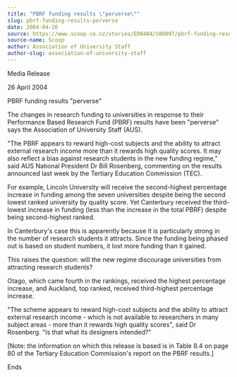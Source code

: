 ```yaml
---
title: "PBRF funding results \"perverse\""
slug: pbrf-funding-results-perverse
date: 2004-04-26
source: https://www.scoop.co.nz/stories/ED0404/S00097/pbrf-funding-results-perverse.htm
source-name: Scoop
author: Association of University Staff
author-slug: association-of-university-staff
---
```


<p>Media Release</p>

<p>26 April 2004</p>

<p>PBRF funding results
"perverse"</p>

<p>The changes in research funding to universities
in response to their Performance Based Research Fund (PBRF)
results have been "perverse" says the Association of
University Staff (AUS).</p>

<p>"The PBRF appears to reward
high-cost subjects and the ability to attract external
research income more than it rewards high quality scores. It
may also reflect a bias against research students in the new
funding regime," said AUS National President Dr Bill
Rosenberg, commenting on the results announced last week by
the Tertiary Education Commission (TEC).</p>

<p>For example,
Lincoln University will receive the second-highest
percentage increase in funding among the seven universities
despite being the second lowest ranked university by quality
score. Yet Canterbury received the third-lowest increase in
funding (less than the increase in the total PBRF) despite
being second-highest ranked.</p>

<p>In Canterbury's case this is
apparently because it is particularly strong in the number
of research students it attracts. Since the funding being
phased out is based on student numbers, it lost more funding
than it gained.</p>

<p>This raises the question: will the new
regime discourage universities from attracting research
students?</p>

<p>Otago, which came fourth in the rankings,
received the highest percentage increase, and Auckland, top
ranked, received third-highest percentage increase.</p>

<p>"The
scheme appears to reward high-cost subjects and the ability
to attract external research income - which is not available
to researchers in many subject areas - more than it rewards
high quality scores", said Dr Rosenberg. "Is that what its
designers intended?"</p>

<p>[Note: the information on which this
release is based is in Table 8.4 on page 80 of the Tertiary
Education Commission's report on the PBRF
results.]</p>

<p>Ends</p>








<!--



